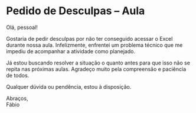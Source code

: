# Pedido de Desculpas – Aula

Olá, pessoal!

Gostaria de pedir desculpas por não ter conseguido acessar o Excel durante nossa aula. Infelizmente, enfrentei um problema técnico que me impediu de acompanhar a atividade como planejado.

Já estou buscando resolver a situação o quanto antes para que isso não se repita nas próximas aulas. Agradeço muito pela compreensão e paciência de todos.

Qualquer dúvida ou pendência, estou à disposição.

Abraços,  
Fábio
